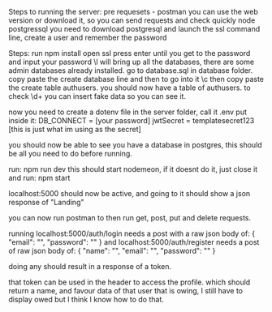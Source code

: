 Steps to running the server:
pre requesets -
postman
  you can use the web version or download it, so you can send requests and check quickly
node
postgressql
  you need to download postgresql and launch the ssl command line, create a user and remember the password

Steps:
run npm install
open ssl
press enter until you get to the password and input your password
\l will bring up all the databases, there are some admin databases already installed.
go to database.sql in database folder.
copy paste the create database line and then to go into it \c
then copy paste the create table authusers.
you should now have a table of authusers.
to check \d+
you can insert fake data so you can see it.

now you need to create a dotenv file in the server folder, call it .env
put inside it:
DB_CONNECT = [your password]
jwtSecret = templatesecret123 [this is just what im using as the secret]

you should now be able to see you have a database in postgres, this should be all you need to do before running.

run: npm run dev
this should start nodemeon, if it doesnt do it, just close it and run: npm start

localhost:5000 should now be active, and going to it should show a json response of "Landing"

you can now run postman to then run get, post, put and delete requests.

running localhost:5000/auth/login
needs a post with a raw json body of:
{
  "email": "",
  "password": ""
}
and localhost:5000/auth/register needs a post of raw json body of:
{
  "name": "",
  "email": "",
  "password": ""
}

doing any should result in a response of a token.

that token can be used in the header to access the profile.
which should return a name, and favour data of that user that is owing, I still have to display owed but I think I know how to do that.